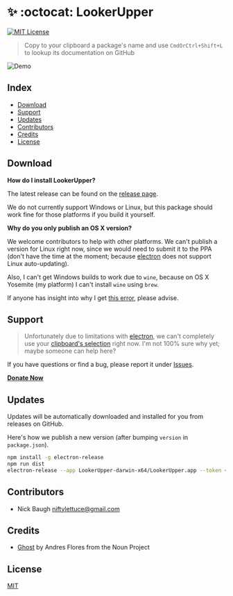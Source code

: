 
# :sparkles: :octocat: LookerUpper

[![MIT License][license-image]][license-url]

> Copy to your clipboard a package's name and use `CmdOrCtrl+Shift+L` to lookup its documentation on GitHub

![Demo][demo]


## Index

* [Download](#download)
* [Support](#support)
* [Updates](#updates)
* [Contributors](#contributors)
* [Credits](#credits)
* [License](#license)


## Download

**How do I install LookerUpper?**

The latest release can be found on the [release page][release-page].

We do not currently support Windows or Linux, but this package should work fine for those platforms if you build it yourself.

**Why do you only publish an OS X version?**

We welcome contributors to help with other platforms.  We can't publish a version for Linux right now, since we would need to submit it to the PPA (don't have the time at the moment; because [electron][electron] does not support Linux auto-updating).

Also, I can't get Windows builds to work due to `wine`, because on OS X Yosemite (my platform) I can't install `wine` using `brew`.

If anyone has insight into why I get [this error][error], please advise.


## Support

> Unfortunately due to limitations with [electron][electron], we can't completely use your [clipboard's selection][selection] right now.  I'm not 100% sure why yet; maybe someone can help here?

If you have questions or find a bug, please report it under [Issues][issues].

**[Donate Now][donate-now]**


## Updates

Updates will be automatically downloaded and installed for you from releases on GitHub.

Here's how we publish a new version (after bumping `version` in `package.json`).

```bash
npm install -g electron-release
npm run dist
electron-release --app LookerUpper-darwin-x64/LookerUpper.app --token <githubtoken>
```

## Contributors

* Nick Baugh <niftylettuce@gmail.com>


## Credits

* [Ghost][ghost-icon] by Andres Flores from the Noun Project


## License

[MIT][license-url]


[demo]: https://raw.githubusercontent.com/niftylettuce/lookerupper/master/images/demo.gif
[donate-now]: https://www.paypal.me/niftylettuce
[issues]: https://github.com/niftylettuce/lookerupper/issues
[release-page]: https://github.com/niftylettuce/lookerupper/releases
[license-image]: http://img.shields.io/badge/license-MIT-blue.svg?style=flat
[license-url]: LICENSE
[ghost-icon]: https://thenounproject.com/term/ghost/120588/
[electron]: http://electron.atom.io/
[error]: https://i.imgur.com/aSwgAwG.png
[this]: https://github.com/jenslind/electron-gh-releases/blob/master/docs/2.x/how-to.md#publishing-a-new-release-on-github
[selection]: https://github.com/atom/electron/blob/master/docs/api/clipboard.md
